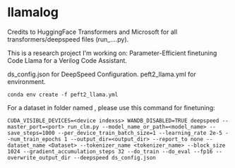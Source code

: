 # llamalog
Credits to HuggingFace Transformers and Microsoft for all transformers/deepspeed files (run_....py).

This is a research project I'm working on: Parameter-Efficient finetuning Code Llama for a Verilog Code Assistant.

ds_config.json for DeepSpeed Configuration.
peft2_llama.yml for environment.
```
conda env create -f peft2_llama.yml
```
For a dataset in folder named <Dataset>, please use this command for finetuning:
```
CUDA_VISIBLE_DEVICES=<device indexss> WANDB_DISABLED=TRUE deepspeed --master_port=<port> run_clm.py --model_name_or_path=<model_name> --save_steps=1000 --per_device_train_batch_size=1 --learning_rate 2e-5 --num_train_epochs 1 --output_dir=<output_dir> --report_to none --dataset_name <Dataset> --tokenizer_name <tokenizer_name> --block_size 1024 --gradient_accumulation_steps 32 --do_train --do_eval --fp16 --overwrite_output_dir --deepspeed ds_config.json
```
